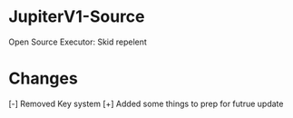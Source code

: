 # JupiterV1-Source

Open Source Executor: Skid repelent


# Changes
[-] Removed Key system
[+] Added some things to prep for futrue update
